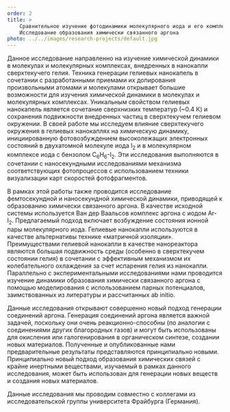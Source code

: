 ```yaml
---
order: 2
title: >
    Сравнительное изучение фотодинамики молекулярного иода и его комплексов в газовой фазе и в гелиевых нанокаплях. 
    Исследование образования химически связанного аргона
photo: ../../images/research-projects/default.jpg
---
```

Данное исследование направленно на изучение химической динамики в молекулах и молекулярных комплексах, 
внедренных в нанокапли сверхтекучего гелия. Техника генерации гелиевых нанокапель в сочетании с разработанными 
приемами их допирования произвольными атомами и молекулами открывает большие возможности для изучения химической 
динамики в молекулах и молекулярных комплексах. Уникальным свойством гелиевых нанокапель является сочетание 
сверхнизких температур (~0.4 К) и сохранения подвижности внедренных частиц в сверхтекучем гелиевом окружении. 
В своей работе мы исследуем влияние сверхтекучего окружения в гелиевых нанокаплях на химическую динамику, 
инициированную фотовозбуждением высоколежащих электронных состояний в двухатомной молекуле иода I<sub>2</sub> 
и в молекулярном комплексе иода с бензолом C<sub>6</sub>H<sub>6</sub>-I<sub>2</sub>. Эти исследования выполняются 
в сочетании с наносекундными исследованиями механизма соответствующих фотопроцессов с использованием техники 
визуализации карт скоростей фотофрагментов. 

В рамках этой работы также проводится исследование фемтосекундной и наносекундной химической динамики, 
приводящей к образованию химически связанного аргона. В качестве исходной системы используется Ван дер Ваальсов 
комплекс аргона с иодом Ar-I<sub>2</sub>. Предлагаемый подход включает возбуждение состояния ионной пары 
молекулярного иода. Гелиевые нанокапли используются в качестве альтернативы технике «матричной изоляции». 
Преимуществами гелиевой нанокапли в качестве нанореактора являются большая подвижность среды 
(особенно в сверхтекучем состоянии гелия) в сочетании с эффективным механизмом их колебательного охлаждения 
за счет испарения гелия из нанокапли. Параллельно с экспериментальными исследованиями нами проводится изучение 
динамики образования химически связанного аргона с помощью моделирования с использованием парных потенциалов, 
заимствованных из литературы и рассчитанных ab initio. 

Данные исследования открывают совершенно новый подход генерации соединений аргона. Генерация соединений аргона 
является важной задачей, поскольку они очень реакционно-способны (по аналогии с соединениями других благородных газов) 
и могут быть использованы для окисления или галогенирования в органическом синтезе, создании новых материалов. 
Полученные и опубликованные нами предварительные результаты представляются принципиально новыми. Принципиально 
новый подход образования химических связей с крайне инертными веществами, изучаемый в рамках данного исследования, 
может быть использован для генерации новых веществ и создания новых материалов.

Данные исследования мы проводим совместно с коллегами из исследовательской группы университета Фрайбурга (Германия).

